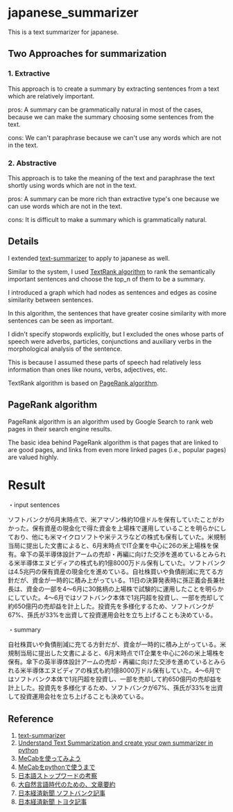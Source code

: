 # japanese_summarizer
This is a text summarizer for japanese.

## Two Approaches for summarization
### 1. Extractive

This approach is to create a summary by extracting sentences from a text which are relatively important.

pros: A summary can be grammatically natural in most of the cases, because we can make the summary choosing some sentences from the text.

cons: We can't paraphrase because we can't use any words which are not in the text.

### 2. Abstractive

This approach is to take the meaning of the text and paraphrase the text shortly using words which are not in the text.

pros: A summary can be more rich than extractive type's one because we can use words which are not in the text.

cons: It is difficult to make a summary which is grammatically natural.

## Details
I extended [text-summarizer](https://github.com/edubey/text-summarizer) to apply to japanese as well.

Similar to the system, I used [TextRank algorithm](https://web.eecs.umich.edu/~mihalcea/papers/mihalcea.emnlp04.pdf) to rank the semantically important sentences and choose the top_n of them to be a summary.

I introduced a graph which had nodes as sentences and edges as cosine similarity between sentences.

In this algorithm, the sentences that have greater cosine similarity with more sentences can be seen as important.

I didn't specify stopwords explicitly, but I excluded the ones whose parts of speech were adverbs, particles, conjunctions and auxiliary verbs in the morphological analysis of the sentence.

This is because I assumed these parts of speech had relatively less information than ones like nouns, verbs, adjectives, etc. 

TextRank algorithm is based on [PageRank algorithm](http://ilpubs.stanford.edu:8090/422/1/1999-66.pdf).

## PageRank algorithm
PageRank algorithm is an algorithm used by Google Search to rank web pages in their search engine results.

The basic idea behind PageRank algorithm is that pages that are linked to are good pages, and links from even more linked pages (i.e., popular pages) are valued highly.

# Result
・input sentences

ソフトバンクが6月末時点で、米アマゾン株約10億ドルを保有していたことがわかった。保有資産の現金化で得た資金を上場株で運用していることを明らかにしており、他にも米マイクロソフトや米テスラなどの株式も保有していた。米規制当局に提出した文書によると、6月末時点でIT企業を中心に26の米上場株を保有。傘下の英半導体設計アームの売却・再編に向けた交渉を進めているとみられる米半導体エヌビディアの株式も約1億8000万ドル保有していた。ソフトバンクは4.5兆円の保有資産の現金化を進めている。自社株買いや負債削減に充てる方針だが、資金が一時的に積み上がっている。11日の決算発表時に孫正義会長兼社長は、資金の一部を4～6月に30銘柄の上場株で試験的に運用したことを明らかにしていた。4～6月ではソフトバンク本体で1兆円超を投資し、一部を売却して約650億円の売却益を計上した。投資先を多様化するため、ソフトバンクが67%、孫氏が33%を出資して投資運用会社を立ち上げることも決めている。

・summary

 自社株買いや負債削減に充てる方針だが、資金が一時的に積み上がっている。米規制当局に提出した文書によると、6月末時点でIT企業を中心に26の米上場株を保有。傘下の英半導体設計アームの売却・再編に向けた交渉を進めているとみられる米半導体エヌビディアの株式も約1億8000万ドル保有していた。4～6月ではソフトバンク本体で1兆円超を投資し、一部を売却して約650億円の売却益を計上した。投資先を多様化するため、ソフトバンクが67%、孫氏が33%を出資して投資運用会社を立ち上げることも決めている。

## Reference
1. [text-summarizer](https://github.com/edubey/text-summarizer)                                                                                                      
2. [Understand Text Summarization and create your own summarizer in python](https://towardsdatascience.com/understand-text-summarization-and-create-your-own-summarizer-in-python-b26a9f09fc70)                                                                                                                                         
3. [MeCabを使ってみよう](https://qiita.com/yonedaco/items/27e1ad19132c9f1c9180)                                                                                      
4. [MeCabをpythonで使うまで](https://qiita.com/Sak1361/items/47e9ec464ccc770cd65c)                                                                                   
5. [日本語ストップワードの考察](https://mieruca-ai.com/ai/nlp-stopwords/)                                                                                            
6. [大自然言語時代のための、文章要約](https://qiita.com/icoxfog417/items/d06651db10e27220c819)
7. [日本経済新聞 ソフトバンク記事](https://www.nikkei.com/article/DGXMZO62742660Y0A810C2I00000/)
8. [日本経済新聞 トヨタ記事](https://www.nikkei.com/article/DGXMZO62743260Y0A810C2I00000/)
